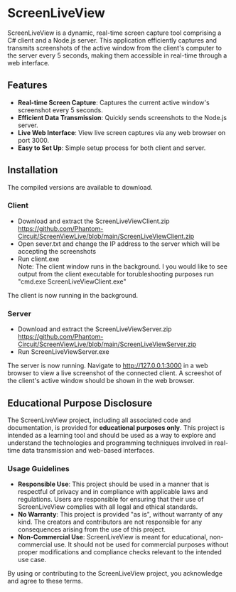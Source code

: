 # ScreenLiveView

ScreenLiveView is a dynamic, real-time screen capture tool comprising a C# client and a Node.js server. This application efficiently captures and transmits screenshots of the active window from the client's computer to the server every 5 seconds, making them accessible in real-time through a web interface.

## Features

- **Real-time Screen Capture**: Captures the current active window's screenshot every 5 seconds.
- **Efficient Data Transmission**: Quickly sends screenshots to the Node.js server.
- **Live Web Interface**: View live screen captures via any web browser on port 3000.
- **Easy to Set Up**: Simple setup process for both client and server.

## Installation

The compiled versions are available to download.

### Client
- Download and extract the ScreenLiveViewClient.zip
  https://github.com/Phantom-Circuit/ScreenViewLive/blob/main/ScreenLiveViewClient.zip
- Open sever.txt and change the IP address to the server which will be accepting the screenshots
- Run client.exe
<br>Note: The client window runs in the background. I you would like to see output from the client executable for torubleshooting purposes run "cmd.exe ScreenLiveViewClient.exe"

The client is now running in the background.

### Server
- Download and extract the ScreenLiveViewServer.zip
  https://github.com/Phantom-Circuit/ScreenViewLive/blob/main/ScreenLiveViewServer.zip
- Run ScreenLiveViewServer.exe

The server is now running. Navigate to http://127.0.0.1:3000 in a web browser to view a live screenshot of the connected client. A screeshot of the client's active window should be shown in the web browser.

## Educational Purpose Disclosure

The ScreenLiveView project, including all associated code and documentation, is provided for **educational purposes only**. This project is intended as a learning tool and should be used as a way to explore and understand the technologies and programming techniques involved in real-time data transmission and web-based interfaces.

### Usage Guidelines

- **Responsible Use**: This project should be used in a manner that is respectful of privacy and in compliance with applicable laws and regulations. Users are responsible for ensuring that their use of ScreenLiveView complies with all legal and ethical standards.
- **No Warranty**: This project is provided "as is", without warranty of any kind. The creators and contributors are not responsible for any consequences arising from the use of this project.
- **Non-Commercial Use**: ScreenLiveView is meant for educational, non-commercial use. It should not be used for commercial purposes without proper modifications and compliance checks relevant to the intended use case.

By using or contributing to the ScreenLiveView project, you acknowledge and agree to these terms.

